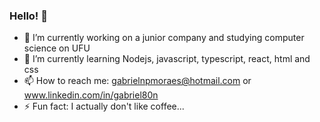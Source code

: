 ### Hello! 👋

- 🔭 I’m currently working on a junior company and studying computer science on UFU
- 🌱 I’m currently learning Nodejs, javascript, typescript, react, html and css
- 📫 How to reach me: gabrielnpmoraes@hotmail.com or www.linkedin.com/in/gabriel80n
- ⚡ Fun fact: I actually don't like coffee...

